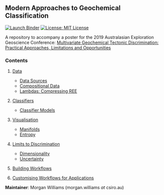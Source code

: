 ## Modern Approaches to Geochemical Classification

<a href="https://mybinder.org/v2/gh/morganjwilliams/aegc2019/develop?urlpath=lab/tree/aegc2019/notebooks" ><img src="https://mybinder.org/badge_logo.svg" alt="Launch Binder"></a>
<a href="https://github.com/morganjwilliams/aegc2019/blob/master/LICENSE" ><img src="https://img.shields.io/badge/License-MIT-blue.svg" alt="License: MIT License"></a>

A repository to accompany a poster for the 2019 Australasian Exploration Geoscience
Conference:
[Multivariate Geochemical Tectonic Discrimination: Practical Approaches, Limitations and Opportunities](https://github.com/morganjwilliams/aegc2019/blob/develop/presentation/abstract.pdf)



### Contents

1. [Data](https://mybinder.org/v2/gh/morganjwilliams/aegc2019/develop?urlpath=nteract/tree/aegc2019/notebooks/data)

    * [Data Sources](https://mybinder.org/v2/gh/morganjwilliams/aegc2019/develop?urlpath=nteract/tree/aegc2019/notebooks/data/Sources.ipynb)
    * [Compositional Data](https://mybinder.org/v2/gh/morganjwilliams/aegc2019/develop?urlpath=nteract/tree/aegc2019/notebooks/data/CompositionalData.ipynb)
    * [Lambdas: Compressing REE](https://mybinder.org/v2/gh/morganjwilliams/aegc2019/develop?urlpath=nteract/tree/aegc2019/notebooks/data/CompositionalData.ipynb)

1. [Classifiers](https://mybinder.org/v2/gh/morganjwilliams/aegc2019/develop?urlpath=nteract/tree/aegc2019/notebooks/classifiers)

    * [Classifier Models](https://mybinder.org/v2/gh/morganjwilliams/aegc2019/develop?urlpath=nteract/tree/aegc2019/notebooks/classifiers/ClassifierModels.ipynb)

1. [Visualisation](https://mybinder.org/v2/gh/morganjwilliams/aegc2019/develop?urlpath=nteract/tree/aegc2019/notebooks/vis)

      * [Manifolds](https://mybinder.org/v2/gh/morganjwilliams/aegc2019/develop?urlpath=nteract/tree/aegc2019/notebooks/vis/Manifolds.ipynb)
      * [Entropy](https://mybinder.org/v2/gh/morganjwilliams/aegc2019/develop?urlpath=nteract/tree/aegc2019/notebooks/vis/Entropy.ipynb)

1. [Limits to Discrimination](https://mybinder.org/v2/gh/morganjwilliams/aegc2019/develop?urlpath=nteract/tree/aegc2019/notebooks/limits)

      * [Dimensionality](https://mybinder.org/v2/gh/morganjwilliams/aegc2019/develop?urlpath=nteract/tree/aegc2019/notebooks/vis/Dimensionality.ipynb)
      * [Uncertainty](https://mybinder.org/v2/gh/morganjwilliams/aegc2019/develop?urlpath=nteract/tree/aegc2019/notebooks/vis/Uncertainty.ipynb)

1. [Building Workflows](https://mybinder.org/v2/gh/morganjwilliams/aegc2019/develop?urlpath=nteract/tree/aegc2019/notebooks/Workflow.ipynb)

1. [Customising Workflows for Applications](https://mybinder.org/v2/gh/morganjwilliams/aegc2019/develop?urlpath=nteract/tree/aegc2019/notebooks/CustomApplications.ipynb)


**Maintainer**: Morgan Williams (morgan.williams _at_ csiro.au)

